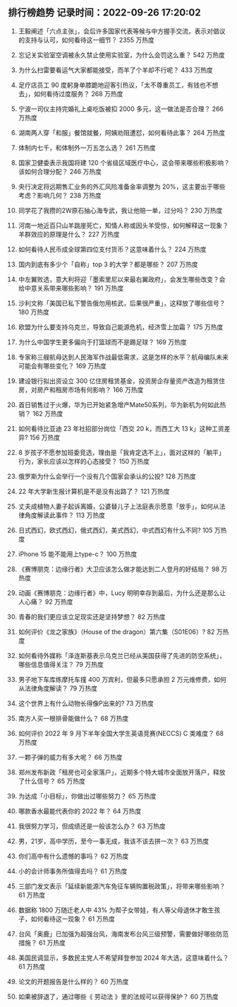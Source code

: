
## 排行榜趋势 记录时间：2022-09-26 17:20:02
  
  1. 王毅阐述「六点主张」，会后许多国家代表等候与中方握手交流，表示对倡议的支持与认可，如何看待这一细节？ 2355 万热度
    
  2. 忘记关实验室空调被永久禁止使用实验室，为什么会罚这么重？ 542 万热度
    
  3. 为什么扫雷要看运气大家都能接受，而羊了个羊却不行呢？ 433 万热度
    
  4. 足疗店员工 90 度躬身单膝跪地迎客引热议，「太不尊重员工，有钱也不想去」，如何看待过度服务？ 268 万热度
    
  5. 宁波一司仪主持完婚礼上桌吃饭被扣 2000 多元，这一做法是否合理？ 266 万热度
    
  6. 湖南两人穿「和服」餐馆就餐，阿姨劝阻遭怼，如何看待此事？ 264 万热度
    
  7. 体制内七千，和体制外一万五怎么选？ 261 万热度
    
  8. 国家卫健委表示我国将建 120 个省级区域医疗中心，这会带来哪些积极影响？该如何合理分配？ 246 万热度
    
  9. 央行决定将远期售汇业务的外汇风险准备金率调整为 20%，这主要出于哪些考虑？影响几何？ 238 万热度
    
  10. 同学花了我攒的2W原石抽心海专武，我让他赔一单，过分吗？ 230 万热度
    
  11. 河南一地近百只山羊跳崖死亡，知情人称或因头羊受惊，如何解释这一现象？羊群效应的原理是什么？ 227 万热度
    
  12. 如何看待人民币成全球第四位支付货币？这意味着什么？ 224 万热度
    
  13. 国内到底有多少个「自称」top 3 的大学？都是哪些？ 207 万热度
    
  14. 中左翼败选，意大利将迎「墨索里尼以来最右翼政府」，会发生哪些改变？会给中意关系带来哪些影响？ 191 万热度
    
  15. 沙利文称「美国已私下警告俄勿用核武，后果很严重」，这释放了哪些信号？ 180 万热度
    
  16. 欧盟为什么要支持乌克兰，导致自己能源危机，经济雪上加霜？ 175 万热度
    
  17. 为什么中国学生更多偏向于打篮球而不是踢足球？ 169 万热度
    
  18. 专家称三艘航母达到人民海军作战最低需求，这是怎样的水平？航母编队未来可能会有哪些变化？ 169 万热度
    
  19. 建设银行拟出资设立 300 亿住房租赁基金，投资房企存量资产改造为租赁住房，对房产和租房市场有何影响？ 166 万热度
    
  20. 首日销售过于火爆，华为已开始紧急增产Mate50系列，华为新机为何如此热销？ 162 万热度
    
  21. 如何看待比亚迪 23 年社招部分岗位「西交 20 k，而西工大 13 k」这种工资差异? 156 万热度
    
  22. 8 岁孩子不愿参加班委竞选，理由是「我肯定选不上」，面对这样的「躺平」行为，家长应该以怎样的心态接受？ 150 万热度
    
  23. 俄罗斯为什么会举行一个没有几个国家会承认的公投? 128 万热度
    
  24. 22 年大学新生报计算机是不是没有出路了？ 121 万热度
    
  25. 丈夫成植物人妻子起诉离婚，公婆替儿子上法庭表示愿意「放手」，如何从法律角度解读此事件？ 113 万热度
    
  26. 日式西幻，欧式西幻，俄式西幻，美式西幻，中式西幻有什么不同? 105 万热度
    
  27. iPhone 15 能不能用上type-c？ 100 万热度
    
  28. 《赛博朋克：边缘行者》大卫应该怎么做才能达到二人登月的好结局？ 98 万热度
    
  29. 动画《赛博朋克：边缘行者》中，Lucy 明明幸存到最后，为什么还是那么让人心痛？ 92 万热度
    
  30. 青春的我们更应该立足现实还是坚持梦想？ 82 万热度
    
  31. 如何评价《龙之家族》（House of the dragon）第六集（S01E06）? 82 万热度
    
  32. 如何看待外媒称「泽连斯基表示乌克兰已经从美国获得了先进的防空系统」，哪些信息值得关注？ 79 万热度
    
  33. 男子地下车库练摩托车撞 400 万宾利，但最多只愿承担 2 万元维修费，如何从法律角度解读？ 79 万热度
    
  34. 这个世界上有什么动物长得像P出来的? 73 万热度
    
  35. 南方人买一根排骨能做什么？ 68 万热度
    
  36. 如何评价 2022 年 9 月下半年全国大学生英语竞赛(NECCS) C 类难度？ 68 万热度
    
  37. 一颗子弹的威力有多大呢？ 66 万热度
    
  38. 郑州发布新政「租房也可全家落户」，近期多个特大城市全面放开落户，释放了什么信号？ 65 万热度
    
  39. 为达成「小目标」，你做出过哪些努力？ 65 万热度
    
  40. 哪款香水最能代表你的 2022 年？ 64 万热度
    
  41. 我很努力学习，但成绩还是一般该怎么办？ 63 万热度
    
  42. 男，21岁，高中学历，至今一事无成，我该不该去拼一次？ 63 万热度
    
  43. 你们高中有什么遗憾的事吗？ 62 万热度
    
  44. 小的会计师事务所值得去吗？ 61 万热度
    
  45. 三部门发文表示「延续新能源汽车免征车辆购置税政策」，将带来哪些影响？ 61 万热度
    
  46. 数据称 1800 万随迁老人中 43% 为帮子女带娃，有人等父母退休才敢生孩子，如何看待这一现象？ 61 万热度
    
  47. 台风「奥鹿」已加强为超强台风，海南发布台风三级预警，需要做好哪些防范措施？ 61 万热度
    
  48. 美国民调显示，多数民主党人不希望拜登参加 2024 年大选，这意味着什么？ 61 万热度
    
  49. 论文的开题报告是什么样的？ 60 万热度
    
  50. 如果被辞退了，通过哪些《 劳动法 》里的法规可以获得保护？ 60 万热度
    